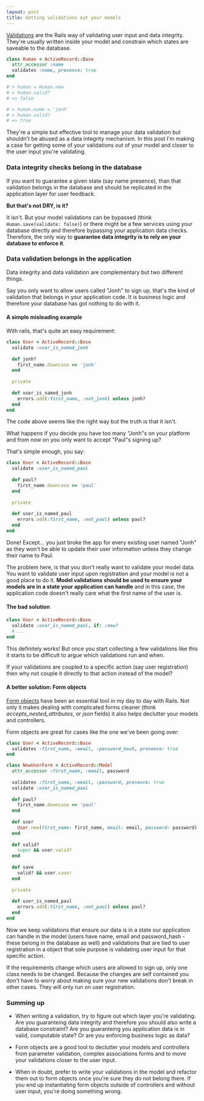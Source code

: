 ```yaml
---
layout: post
title: Getting validations out your models
---
```


[Validations](http://guides.rubyonrails.org/active_record_validations.html) are the Rails way of validating user input and data integrity. They're usually written inside your model and constrain which states are saveable to the database.

```ruby
class Human < ActiveRecord::Base
  attr_accessor :name
  validates :name, presence: true
end

# > human = Human.new
# > human.valid?
# => false

# > human.name = 'jonh'
# > human.valid?
# => true
```

They're a simple but effective tool to manage your data validation but shouldn't be abused as a data integrity mechanism. In this post I'm making a case for getting some of your validations out of your model and closer to the user input you're validating.

### Data integrity checks belong in the database

If you want to guarantee a given state (say name presence), than that validation belongs in the database and should be replicated in the application layer for user feedback.

**But that's not DRY, is it?**

It isn't. But your model validations can be bypassed (think ```Human.save(validate: false)```) or there might be a few services using your database directly and therefore bypassing your application data checks. Therefore, the only way to **guarantee data integrity is to rely on your database to enforce it**.

### Data validation belongs in the application

Data integrity and data validation are complementary but two different things.

Say you only want to allow users called "Jonh" to sign up, that's the kind of validation that belongs in your application code. It is business logic and therefore your database has got nothing to do with it.

#### A simple misleading example

With rails, that's quite an easy requirement:

```ruby
class User < ActiveRecord::Base
  validate :user_is_named_jonh
  
  def jonh?
    first_name.downcase == 'jonh'
  end
  
  private
  
  def user_is_named_jonh
    errors.add(:first_name, :not_jonh) unless jonh?
  end
end
```

The code above seems like the right way but the truth is that it isn't.

What happens if you decide you have too many "Jonh"s on your platform and from now on you only want to accept "Paul"s signing up?

That's simple enough, you say:

```ruby
class User < ActiveRecord::Base
  validate :user_is_named_paul
  
  def paul?
    first_name.downcase == 'paul'
  end
  
  private
  
  def user_is_named_paul
    errors.add(:first_name, :not_paul) unless paul?
  end
end
```

Done! Except... you just broke the app for every existing user named "Jonh" as they won't be able to update their user information unless they change their name to Paul.

The problem here, is that you don't really want to validate your model data. You want to validate user input upon registration and your model is not a good place to do it. **Model validations should be used to ensure your models are in a state your application can handle** and in this case, the application code doesn't really care what the first name of the user is.

#### The bad solution

```ruby
class User < ActiveRecord::Base
  validate :user_is_named_paul, if: :new?
  # ...
end
```

This definitely works! But once you start collecting a few validations like this it starts to be difficult to argue which validations run and when.

If your validations are coupled to a specific action (say user registration) then why not couple it directly to that action instead of the model?

#### A better solution: Form objects

[Form objects](https://robots.thoughtbot.com/activemodel-form-objects) have been an essential tool in my day to day with Rails. Not only it makes dealing with complicated forms cleaner (think *accepts_nested_attributes*, or *json* fields) it also helps declutter your models and controllers.

Form objects are great for cases like the one we've been going over:

```ruby
class User < ActiveRecord::Base
  validates :first_name, :email, :password_hash, presence: true
end

class NewUserForm < ActiveRecord::Model
  attr_accessor :first_name, :email, password
  
  validates :first_name, :email, :password, presence: true
  validate :user_is_named_paul
  
  def paul?
    first_name.downcase == 'paul'
  end
  
  def user
    User.new(first_name: first_name, email: email, password: password)
  end
  
  def valid?
    super && user.valid?
  end
  
  def save
    valid? && user.save!
  end
  
  private
  
  def user_is_named_paul
    errors.add(:first_name, :not_paul) unless paul?
  end
end
```

Now we keep validations that ensure our data is in a state our application can handle in the model (users have name, email and password_hash - these belong in the database as well) and validations that are tied to user registration in a object that sole purpose is validating user input for that specific action.

If the requirements change which users are allowed to sign up, only one class needs to be changed. Because the changes are self contained you don't have to worry about making sure your new validations don't break in other cases. They will only run on user registration.

### Summing up

- When writing a validation, try to figure out which layer you're validating. Are you guaranteing data integrity and therefore you should also write a database constraint? Are you guaranteing you application data is in valid, computable state? Or are you enforcing business logic as data?

- Form objects are a good tool to declutter your models and controllers from parameter validation, complex associations forms and to move your validations closer to the user input.

- When in doubt, prefer to write your validations in the model and refactor them out to form objects once you're sure they do not belong there. If you end up instantiating form objects outside of controllers and without user input, you're doing something wrong.
